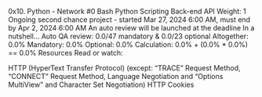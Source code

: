 0x10. Python - Network #0
Bash
Python
Scripting
Back-end
API
Weight: 1
Ongoing second chance project - started Mar 27, 2024 6:00 AM, must end by Apr 2, 2024 6:00 AM
An auto review will be launched at the deadline
In a nutshell…
Auto QA review: 0.0/47 mandatory & 0.0/23 optional
Altogether: 0.0%
Mandatory: 0.0%
Optional: 0.0%
Calculation: 0.0% + (0.0% \* 0.0%) == 0.0%
Resources
Read or watch:

HTTP (HyperText Transfer Protocol) (except: “TRACE” Request Method, “CONNECT” Request Method, Language Negotiation and “Options MultiView” and Character Set Negotiation)
HTTP Cookies
